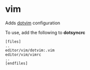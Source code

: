 vim
===

Adds [dotvim][1] configuration

To use, add the following to **dotsyncrc**

    [files]
    ..
    editor/vim/dotvim:.vim
    editor/vim/vimrc
    ..
    [endfiles]

[1]: https://github.com/dotphiles/dotvim

